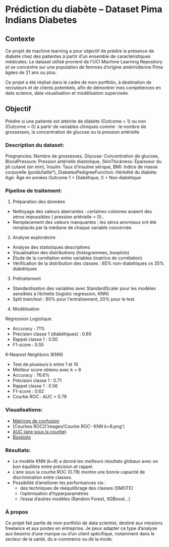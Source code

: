 # Prédiction du diabète – Dataset Pima Indians Diabetes

## Contexte

Ce projet de machine learning a pour objectif de prédire la présence de diabète chez des patientes à partir d’un ensemble de caractéristiques médicales. Le dataset utilisé provient de l’UCI Machine Learning Repository
et se concentre sur une population de femmes d’origine amérindienne Pima âgées de 21 ans ou plus.

Ce projet a été réalisé dans le cadre de mon portfolio, à destination de recruteurs et de clients potentiels, afin de démontrer mes compétences en data science, data visualisation et modélisation supervisée.

## Objectif
Prédire si une patiente est atteinte de diabète (Outcome = 1) ou non (Outcome = 0) à partir de variables cliniques comme : le nombre de grossesses, la concentration de glucose ou la pression artérielle


### Description du dataset:

Pregnancies: Nombre de grossesses, Glucose: Concentration de glucose, BloodPressure: Pression artérielle diastolique, SkinThickness: Épaisseur du pli cutané (en mm), Insulin: Taux d’insuline sérique, BMI: Indice de masse corporelle (poids/taille²), DiabetesPedigreeFunction: Hérédité du diabète
Age: Âge en années
Outcome	1 = Diabétique, 0 = Non diabétique

### Pipeline de traitement:

1. Préparation des données
* Nettoyage des valeurs aberrantes : certaines colonnes avaient des zéros impossibles ( pression artérielle = 0)..
* Remplacement des valeurs manquantes : les zéros anormaux ont été remplacés par la médiane de chaque variable concernée.

2. Analyse exploratoire
* Analyse des statistiques descriptives
* Visualisation des distributions (histogrammes, boxplots)
* Étude de la corrélation entre variables (matrice de corrélation)
* Vérification de la distribution des classes : 65% non-diabétiques vs 35% diabétiques

3. Prétraitement
* Standardisation des variables avec StandardScaler pour les modèles sensibles à l’échelle (logistic regression, KNN)
* Split train/test : 80% pour l'entraînement, 20% pour le test

4. Modélisation

Régression Logistique
* Accuracy : 71%
* Précision classe 1 (diabétiques) : 0.60
* Rappel classe 1 : 0.50
* F1-score : 0.55

K-Nearest Neighbors (KNN)
* Test de plusieurs k entre 1 et 10
* Meilleur score obtenu avec k = 8
* Accuracy : 76.6%
* Précision classe 1 : 0.71
* Rappel classe 1 : 0.56
* F1-score : 0.62
* Courbe ROC : AUC = 0.79

### Visualisations:
* [Matrices de confusion]('images/Boxplots.png')
* [Courbes ROC]('images/Courbe ROC- KNN k=8.png')
* [AUC (aire sous la courbe)](images)
* [Boxplots](images)

### Résultats:
* Le modèle KNN (k=8) a donné les meilleurs résultats globaux avec un bon équilibre entre précision et rappel.
* L’aire sous la courbe ROC (0.79) montre une bonne capacité de discrimination entre classes.
* Possibilité d’améliorer les performances via :
    * des techniques de rééquilibrage des classes (SMOTE)
    * l’optimisation d’hyperparamètres
    * l’essai d’autres modèles (Random Forest, XGBoost...)



### À propos
Ce projet fait partie de mon portfolio de data scientist, destiné aux missions freelance et aux postes en entreprise. Je peux adapter ce type d’analyse aux besoins d’une marque ou d’un client spécifique, notamment dans le secteur de la santé, du e-commerce ou de la mode.

